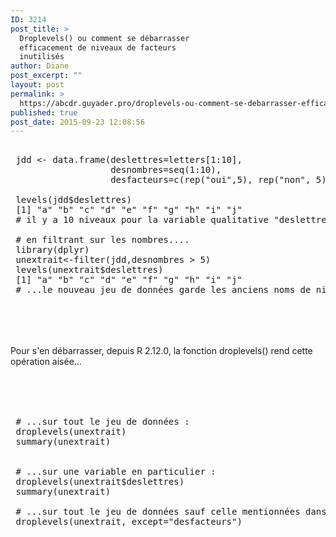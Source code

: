 ```yaml
---
ID: 3214
post_title: >
  Droplevels() ou comment se débarrasser
  efficacement de niveaux de facteurs
  inutilisés
author: Diane
post_excerpt: ""
layout: post
permalink: >
  https://abcdr.guyader.pro/droplevels-ou-comment-se-debarrasser-efficacement-de-niveaux-de-facteurs-inutilises/
published: true
post_date: 2015-09-23 12:08:56
---
```

<p> <pre lang='rsplus'><br /> jdd &lt;- data.frame(deslettres=letters[1:10], <br />                   desnombres=seq(1:10), <br />                   desfacteurs=c(rep("oui",5), rep("non", 5))) <br /> <br /> levels(jdd$deslettres)<br /> [1] "a" "b" "c" "d" "e" "f" "g" "h" "i" "j"<br /> # il y a 10 niveaux pour la variable qualitative "deslettres"<br /> <br /> # en filtrant sur les nombres....<br /> library(dplyr)<br /> unextrait&lt;-filter(jdd,desnombres &gt; 5)<br /> levels(unextrait$deslettres)<br /> [1] "a" "b" "c" "d" "e" "f" "g" "h" "i" "j" <br /> # ...le nouveau jeu de données garde les anciens noms de niveaux de "deslettres"<br /> </pre>  <br /> <br /> <br /> Pour s'en débarrasser, depuis R 2.12.0, la fonction droplevels() rend cette opération aisée... <br /> <br /> <br />  <pre lang='rsplus'><br /> <br /> # ...sur tout le jeu de données :  <br /> droplevels(unextrait)<br /> summary(unextrait) <br /> <br /> <br /> # ...sur une variable en particulier : <br /> droplevels(unextrait$deslettres)<br /> summary(unextrait)<br /> <br /> # ...sur tout le jeu de données sauf celle mentionnées dans l'argument except : <br /> droplevels(unextrait, except="desfacteurs")<br />  <br />  <br /> </pre> </p>